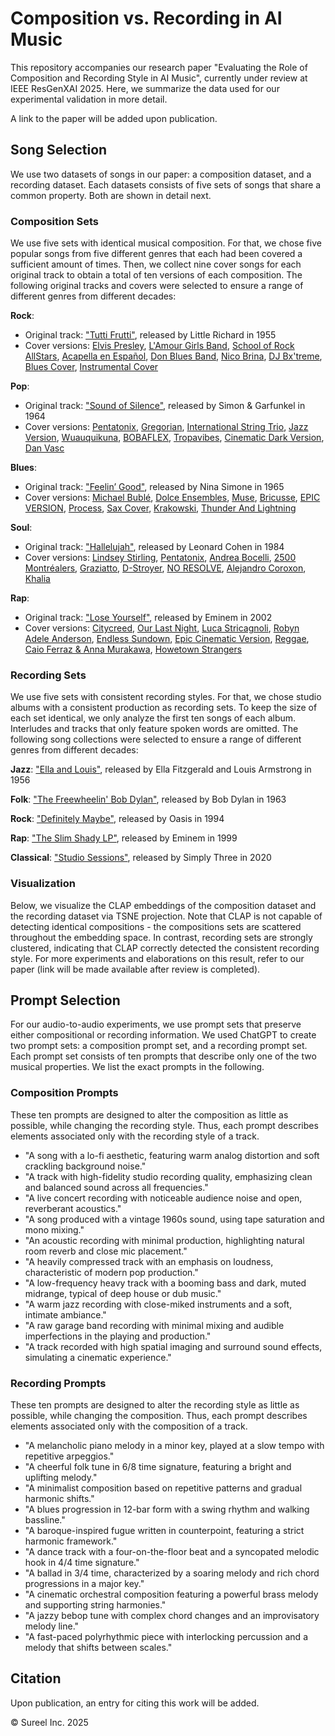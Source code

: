 # Composition vs. Recording in AI Music

This repository accompanies our research paper "Evaluating the Role of Composition and Recording Style in AI Music", currently under review at IEEE ResGenXAI 2025.
Here, we summarize the data used for our experimental validation in more detail.

A link to the paper will be added upon publication.

## Song Selection

We use two datasets of songs in our paper: a composition dataset, and a recording dataset.
Each datasets consists of five sets of songs that share a common property.
Both are shown in detail next.

### Composition Sets

We use five sets with identical musical composition.
For that, we chose five popular songs from five different genres that each had been covered a sufficient amount of times.
Then, we collect nine cover songs for each original track to obtain a total of ten versions of each composition.
The following original tracks and covers were selected to ensure a range of different genres from different decades:

**Rock**: 
* Original track: ["Tutti Frutti"](https://www.youtube.com/watch?v=F13JNjpNW6c), released by Little Richard in 1955
* Cover versions: [Elvis Presley](https://www.youtube.com/watch?v=zCulj2AbOGc), [L'Amour Girls Band](https://www.youtube.com/watch?v=bgcYFQvQ70A), [School of Rock AllStars](https://www.youtube.com/watch?v=bd6xs2p0x0g), [Acapella en Español](https://www.youtube.com/watch?v=m7tSGJZqQ1k), [Don Blues Band](https://www.youtube.com/watch?v=k6r7qJ5gUFk), [Nico Brina](https://www.youtube.com/watch?v=3KVvyox0NOE), [DJ Bx'treme](https://www.youtube.com/watch?v=D73ZFuzEzJI), [Blues Cover](https://www.youtube.com/watch?v=SpBzwbdW9kQ), [Instrumental Cover](https://www.youtube.com/watch?v=5lCwx2D8uhk)

**Pop**: 
* Original track: ["Sound of Silence"](https://www.youtube.com/watch?v=l0q7MLPo-u8), released by Simon & Garfunkel in 1964
* Cover versions: [Pentatonix](https://www.youtube.com/watch?v=gdVjVtpr55M), [Gregorian](https://www.youtube.com/watch?v=4O_BtRIkIQ4), [International String Trio](https://www.youtube.com/watch?v=5L5O_Qj0sgc), [Jazz Version](https://www.youtube.com/watch?v=rXi9WXu31sY), [Wuauquikuna](https://www.youtube.com/watch?v=ndUCNnhH03Q), [BOBAFLEX](https://www.youtube.com/watch?v=y-1D5N7Bzrk), [Tropavibes](https://www.youtube.com/watch?v=d16uCCOnukc), [Cinematic Dark Version](https://www.youtube.com/watch?v=u_CqjEeioZk), [Dan Vasc](https://www.youtube.com/watch?v=ngL8GXN6AvE) 

**Blues**: 

* Original track: ["Feelin’ Good"](https://www.youtube.com/watch?v=oHRNrgDIJfo), released by Nina Simone in 1965
* Cover versions: [Michael Bublé](https://www.youtube.com/watch?v=Edwsf-8F3sI), [Dolce Ensembles](https://www.youtube.com/watch?v=nfkE_xs4HgA), [Muse](https://www.youtube.com/watch?v=CmwRQqJsegw), [Bricusse](https://www.youtube.com/watch?v=Ej3rrzJtEGI), [EPIC VERSION](https://www.youtube.com/watch?v=lK0nyFEslKk), [Process](https://www.youtube.com/watch?v=K5FHDeqvNsQ), [Sax Cover](https://www.youtube.com/watch?v=5cVP2KZ9fwA), [Krakowski](https://www.youtube.com/watch?v=cPoQ1X_IyLM), [Thunder And Lightning](https://www.youtube.com/watch?v=c2rgQ4ousnA)
  
**Soul**:
* Original track: ["Hallelujah"](https://www.youtube.com/watch?v=ttEMYvpoR-k), released by Leonard Cohen in 1984
* Cover versions: [Lindsey Stirling](https://www.youtube.com/watch?v=5VzprYCxPBQ), [Pentatonix](https://www.youtube.com/watch?v=LRP8d7hhpoQ), [Andrea Bocelli](https://www.youtube.com/watch?v=iIiqxyIuMJk), [2500 Montréalers](https://www.youtube.com/watch?v=niuxr0QqMSg), [Graziatto](https://www.youtube.com/watch?v=j13DdAphTt8), [D-Stroyer](https://www.youtube.com/watch?v=aJ-xbi0d7dg), [NO RESOLVE](https://www.youtube.com/watch?v=CMFJpukpwK4), [Alejandro Coroxon](https://www.youtube.com/watch?v=MI0cTsAqD1Q), [Khalia](https://www.youtube.com/watch?v=ikmK9lL3HH4)
  
**Rap**: 
  
* Original track: ["Lose Yourself"](https://www.youtube.com/watch?v=xFYQQPAOz7Y), released by Eminem in 2002
* Cover versions: [Citycreed](https://www.youtube.com/watch?v=blHCo2coAMs), [Our Last Night](https://www.youtube.com/watch?v=0GX1hcivV9o), [Luca Stricagnoli](https://www.youtube.com/watch?v=9h5nEQpErJg), [Robyn Adele Anderson](https://www.youtube.com/watch?v=NeB9TSu08KU), [Endless Sundown](https://www.youtube.com/watch?v=JZLtys_iRyI), [Epic Cinematic Version](https://www.youtube.com/watch?v=8QYjhUnhf8w), [Reggae](https://www.youtube.com/watch?v=9xfMupV-ZCE), [Caio Ferraz & Anna Murakawa](https://www.youtube.com/watch?v=T7gYwl9sTQY), [Howetown Strangers](https://www.youtube.com/watch?v=qkJLfFtMIA0)
  
### Recording Sets

We use five sets with consistent recording styles. 
For that, we chose studio albums with a consistent production as recording sets.
To keep the size of each set identical, we only analyze the first ten songs of each album.
Interludes and tracks that only feature spoken words are omitted.
The following song collections were selected to ensure a range of different genres from different decades:

**Jazz**: ["Ella and Louis"](https://youtube.com/playlist?list=OLAK5uy_krHVPjgGUjZzGAWMWP_lRRJN45I_Ywb7w&feature=shared), released by Ella Fitzgerald and Louis Armstrong in 1956

**Folk**: ["The Freewheelin' Bob Dylan"](https://youtube.com/playlist?list=PLfGibfZATlGpj4XK7uSPrgpRiTXcI_VP1&feature=shared), released by Bob Dylan in 1963

**Rock**: ["Definitely Maybe"](https://youtube.com/playlist?list=OLAK5uy_lwRxjnG6q9zPRti_3Av0_iN22rYyFa9Vk&feature=shared), released by Oasis in 1994

**Rap**: ["The Slim Shady LP"](https://youtube.com/playlist?list=OLAK5uy_kqHXZBl9FyDtb2UckFaLtvT2L0HLVnqTs&feature=shared), released by Eminem in 1999

**Classical**: ["Studio Sessions"](https://youtube.com/playlist?list=PLtE8SnGWJ0jA6lAu3xoywWm8xiE3fCg6G&feature=shared), released by Simply Three in 2020

### Visualization

Below, we visualize the CLAP embeddings of the composition dataset and the recording dataset via TSNE projection.
Note that CLAP is not capable of detecting identical compositions - the compositions sets are scattered throughout the embedding space.
In contrast, recording sets are strongly clustered, indicating that CLAP correctly detected the consistent recording style.
For more experiments and elaborations on this result, refer to our paper (link will be made available after review is completed).

## Prompt Selection

For our audio-to-audio experiments, we use prompt sets that preserve either compositional or recording information.
We used ChatGPT to create two prompt sets: a composition prompt set, and a recording prompt set.
Each prompt set consists of ten prompts that describe only one of the two musical properties.
We list the exact prompts in the following.

### Composition Prompts

These ten prompts are designed to alter the composition as little as possible, while changing the recording style.
Thus, each prompt describes elements associated only with the recording style of a track.

* "A song with a lo-fi aesthetic, featuring warm analog distortion and soft crackling background noise." 
* "A track with high-fidelity studio recording quality, emphasizing clean and balanced sound across all frequencies."
* "A live concert recording with noticeable audience noise and open, reverberant acoustics."
* "A song produced with a vintage 1960s sound, using tape saturation and mono mixing."
* "An acoustic recording with minimal production, highlighting natural room reverb and close mic placement."
* "A heavily compressed track with an emphasis on loudness, characteristic of modern pop production."
* "A low-frequency heavy track with a booming bass and dark, muted midrange, typical of deep house or dub music."
* "A warm jazz recording with close-miked instruments and a soft, intimate ambiance."
* "A raw garage band recording with minimal mixing and audible imperfections in the playing and production."
* "A track recorded with high spatial imaging and surround sound effects, simulating a cinematic experience."

### Recording Prompts

These ten prompts are designed to alter the recording style as little as possible, while changing the composition.
Thus, each prompt describes elements associated only with the composition of a track.

* "A melancholic piano melody in a minor key, played at a slow tempo with repetitive arpeggios."
* "A cheerful folk tune in 6/8 time signature, featuring a bright and uplifting melody."
* "A minimalist composition based on repetitive patterns and gradual harmonic shifts."
* "A blues progression in 12-bar form with a swing rhythm and walking bassline."
* "A baroque-inspired fugue written in counterpoint, featuring a strict harmonic framework."
* "A dance track with a four-on-the-floor beat and a syncopated melodic hook in 4/4 time signature."
* "A ballad in 3/4 time, characterized by a soaring melody and rich chord progressions in a major key."
* "A cinematic orchestral composition featuring a powerful brass melody and supporting string harmonies."
* "A jazzy bebop tune with complex chord changes and an improvisatory melody line."
* "A fast-paced polyrhythmic piece with interlocking percussion and a melody that shifts between scales."


## Citation

Upon publication, an entry for citing this work will be added.

:copyright: Sureel Inc. 2025
